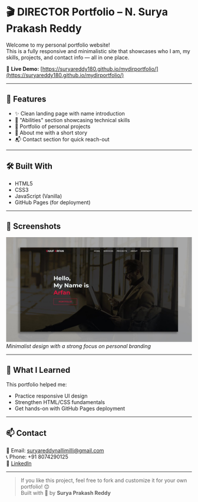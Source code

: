 # 🎬 DIRECTOR Portfolio – N. Surya Prakash Reddy

Welcome to my personal portfolio website!  
This is a fully responsive and minimalistic site that showcases who I am, my skills, projects, and contact info — all in one place.

🔗 **Live Demo:** [https://suryareddy180.github.io/mydirportfolio/](https://suryareddy180.github.io/mydirportfolio/)

---

## 🚀 Features

- ✨ Clean landing page with name introduction
- 🧠 "Abilities" section showcasing technical skills
- 📁 Portfolio of personal projects
- 📖 About me with a short story
- 📬 Contact section for quick reach-out


---

## 🛠️ Built With

- HTML5
- CSS3
- JavaScript (Vanilla)
- GitHub Pages (for deployment)

---

## 📸 Screenshots

![Homepage Preview](Design.jpg)  
*Minimalist design with a strong focus on personal branding*

---

## 🧠 What I Learned

This portfolio helped me:
- Practice responsive UI design
- Strengthen HTML/CSS fundamentals
- Get hands-on with GitHub Pages deployment

---

## 📫 Contact

📧 Email: [suryareddynallimilli@gmail.com](mailto:suryareddynallimilli@gmail.com)  
📞 Phone: +91 8074290125  
🔗 [LinkedIn](https://www.linkedin.com/in/nsprakashreddy)

---

> If you like this project, feel free to fork and customize it for your own portfolio! 😊  
> Built with 💙 by **Surya Prakash Reddy**




